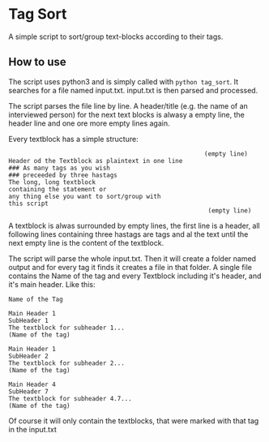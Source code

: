 # Tag Sort
A simple script to sort/group text-blocks according to their tags.

## How to use
The script uses python3 and is simply called with `python tag_sort`. It searches for a file named input.txt.
input.txt is then parsed and processed. 

The script parses the file line by line.
A header/title (e.g. the name of an interviewed person) for the next text blocks is alwasy a empty line, the header line and one ore more empty lines again.

Every textblock has a simple structure:

```
                                                      (empty line)
Header od the Textblock as plaintext in one line
### As many tags as you wish
### preceeded by three hastags
The long, long textblock
containing the statement or 
any thing else you want to sort/group with
this script
                                                       (empty line)
```

A textblock is alwas surrounded by empty lines, the first line is a header, all following lines containing three hastags are tags and al the text until the next empty line is the content of the textblock.

The script will parse the whole input.txt. Then it will create a folder named output and for every tag it finds it creates a file in that folder. A single file contains the Name of the tag and every Textblock including it's header, and it's main header. Like this:

```
Name of the Tag

Main Header 1
SubHeader 1
The textblock for subheader 1...
(Name of the tag)

Main Header 1
SubHeader 2
The textblock for subheader 2...
(Name of the tag)

Main Header 4
SubHeader 7
The textblock for subheader 4.7...
(Name of the tag)

```

Of course it will only contain the textblocks, that were marked with that tag in the input.txt
